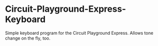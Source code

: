 # Circuit-Playground-Express-Keyboard
Simple keyboard program for the Circuit Playground Express. Allows tone change on the fly, too.
